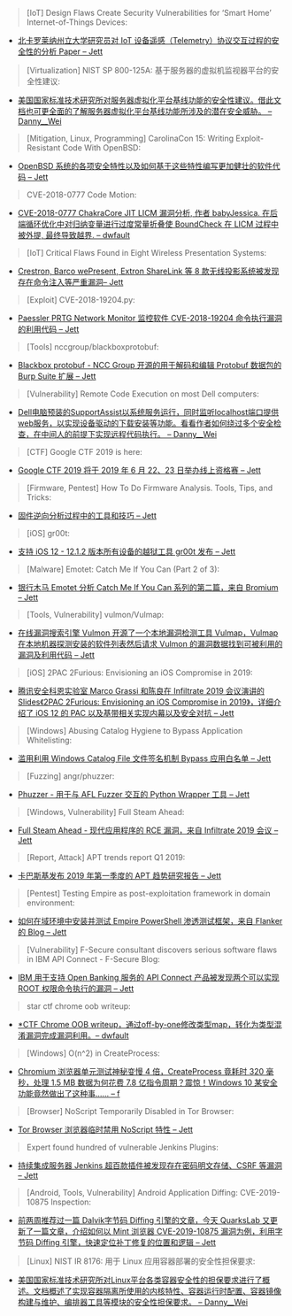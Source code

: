 > [IoT] Design Flaws Create Security Vulnerabilities for ‘Smart Home’ Internet-of-Things Devices: 

* [北卡罗莱纳州立大学研究员对 IoT 设备遥感（Telemetry）协议交互过程的安全性的分析 Paper – Jett](https://news.ncsu.edu/2019/05/design-flaws-smart-home/)

> [Virtualization] NIST SP 800-125A: 基于服务器的虚拟机监视器平台的安全性建议: 

* [美国国家标准技术研究所对服务器虚拟化平台基线功能的安全性建议。借此文档也可更全面的了解服务器虚拟化平台基线功能所涉及的潜在安全威胁。 – Danny__Wei](http://www.hardenedlinux.org/system-security/2019/04/09/NIST-SP-800-125A.html)

> [Mitigation, Linux, Programming] CarolinaCon 15: Writing Exploit-Resistant Code With OpenBSD: 

* [OpenBSD 系统的各项安全特性以及如何基于这些特性编写更加健壮的软件代码 – Jett](https://lteo.net/blog/2019/04/27/carolinacon-15-writing-exploit-resistant-code-with-openbsd/)

> CVE-2018-0777 Code Motion: 

* [CVE-2018-0777 ChakraCore JIT LICM 漏洞分析, 作者 babyJessica. 在后端循环优化中对归纳变量进行过度常量折叠使 BoundCheck 在 LICM 过程中被外提, 最终导致越界. – dwfault](https://exp101t.blogspot.com/2018/05/cve-2018-0777-code-motion.html)

> [IoT] Critical Flaws Found in Eight Wireless Presentation Systems: 

* [Crestron, Barco wePresent, Extron ShareLink 等 8 款无线投影系统被发现存在命令注入等严重漏洞– Jett](https://threatpost.com/bugs-wireless-presentation-systems/144318/)

> [Exploit] CVE-2018-19204.py: 

* [Paessler PRTG Network Monitor 监控软件 CVE-2018-19204 命令执行漏洞的利用代码 – Jett](https://gist.github.com/n30m1nd/1788ab84b94a03c62847d285ee0cfe81)

> [Tools] nccgroup/blackboxprotobuf: 

* [Blackbox protobuf - NCC Group 开源的用于解码和编辑 Protobuf 数据包的 Burp Suite 扩展 – Jett](https://github.com/nccgroup/blackboxprotobuf)

> [Vulnerability] Remote Code Execution on most Dell computers: 

* [Dell电脑预装的SupportAssist以系统服务运行，同时监听localhost端口提供web服务，以实现设备驱动的下载安装等功能。看看作者如何绕过多个安全检查，在中间人的前提下实现远程代码执行。 – Danny__Wei](https://d4stiny.github.io/Remote-Code-Execution-on-most-Dell-computers/)

> [CTF] Google CTF 2019 is here: 

* [Google CTF 2019 将于 2019 年 6 月 22、23 日举办线上资格赛 – Jett](http://feedproxy.google.com/~r/GoogleOnlineSecurityBlog/~3/UE2uiJxmbzw/google-ctf-2019-is-here.html)

> [Firmware, Pentest] How To Do Firmware Analysis. Tools, Tips, and Tricks: 

* [固件逆向分析过程中的工具和技巧 – Jett](https://www.pentestpartners.com/security-blog/how-to-do-firmware-analysis-tools-tips-and-tricks/)

> [iOS] gr00t: 

* [支持 iOS 12 - 12.1.2 版本所有设备的越狱工具 gr00t 发布 – Jett](https://sukarodo.me/gr00t)

> [Malware] Emotet: Catch Me If You Can (Part 2 of 3): 

* [银行木马 Emotet 分析 Catch Me If You Can 系列的第二篇，来自 Bromium – Jett](https://www.bromium.com/emotet-analysis-catch-me-if-you-can/)

> [Tools, Vulnerability] vulmon/Vulmap: 

* [在线漏洞搜索引擎 Vulmon 开源了一个本地漏洞检测工具 Vulmap，Vulmap 在本地机器探测安装的软件列表然后请求 Vulmon 的漏洞数据找到可被利用的漏洞及利用代码 – Jett](https://github.com/vulmon/Vulmap)

> [iOS] 2PAC 2Furious: Envisioning an iOS Compromise in 2019: 

* [腾讯安全科恩实验室 Marco Grassi 和陈良在 Infiltrate 2019 会议演讲的 Slides《2PAC 2Furious: Envisioning an iOS Compromise in 2019》，详细介绍了 iOS 12 的 PAC 以及基带相关实现内幕以及安全对抗 – Jett](https://speakerdeck.com/marcograss/2pac-2furious-envisioning-an-ios-compromise-in-2019)

> [Windows] Abusing Catalog Hygiene to Bypass Application Whitelisting: 

* [滥用利用 Windows Catalog File 文件签名机制 Bypass 应用白名单 – Jett](https://wp.me/p7MIao-qO)

> [Fuzzing] angr/phuzzer: 

* [Phuzzer - 用于与 AFL Fuzzer 交互的 Python Wrapper 工具 – Jett](https://github.com/angr/phuzzer)

> [Windows, Vulnerability] Full Steam Ahead: 

* [Full Steam Ahead - 现代应用程序的 RCE 漏洞，来自 Infiltrate 2019 会议 – Jett](https://docs.google.com/presentation/d/e/2PACX-1vTxil2Z_tfHIClSRAui8_3g18xjTTEcEKXd1FDl_a1Qm2jpRAghdWUZSYvnDj0jkFSuVZ9sJPrvu8tS/pub?start=false&loop=false&delayms=3000)

> [Report, Attack] APT trends report Q1 2019: 

* [卡巴斯基发布 2019 年第一季度的 APT 趋势研究报告 – Jett](https://securelist.com/apt-trends-report-q1-2019/90643/)

> [Pentest] Testing Empire as post-exploitation framework in domain environment: 

* [如何在域环境中安装并测试 Empire PowerShell 渗透测试框架，来自 Flanker 的 Blog – Jett](https://blog.flanker017.me/testing-empire-as-post-exploitation-framework-in-domain-environment/)

> [Vulnerability] F-Secure consultant discovers serious software flaws in IBM API Connect - F-Secure Blog: 

* [IBM 用于支持 Open Banking 服务的 API Connect 产品被发现两个可以实现 ROOT 权限命令执行的漏洞 – Jett](https://blog.f-secure.com/f-secure-consultant-discovers-software-flaws-in-ibm-api-connect/)

> star ctf chrome oob writeup: 

* [*CTF Chrome OOB writeup，通过off-by-one修改类型map，转化为类型混淆漏洞完成漏洞利用。– dwfault](http://eternalsakura13.com/2019/04/29/*ctf_oob/)

> [Windows] O(n^2) in CreateProcess: 

* [Chromium 浏览器单元测试神秘变慢 4 倍，CreateProcess 竟耗时 320 毫秒，处理 1.5 MB 数据为何花费 7.8 亿指令周期？震惊！Windows 10 某安全功能竟然做出了这种事…… – f](https://randomascii.wordpress.com/2019/04/21/on2-in-createprocess/)

> [Browser] NoScript Temporarily Disabled in Tor Browser: 

* [Tor Browser 浏览器临时禁用 NoScript 特性 – Jett](https://blog.torproject.org/noscript-temporarily-disabled-tor-browser)

> Expert found hundred of vulnerable Jenkins Plugins: 


* [持续集成服务器 Jenkins 超百款插件被发现存在密码明文存储、CSRF 等漏洞 – Jett](https://securityaffairs.co/wordpress/84910/hacking/jenkins-plugins-flaws.html)

> [Android, Tools, Vulnerability] Android Application Diffing: CVE-2019-10875 Inspection: 


* [前两周推荐过一篇 Dalvik字节码 Diffing 引擎的文章，今天 QuarksLab 又更新了一篇文章，介绍如何以 Mint 浏览器 CVE-2019-10875 漏洞为例，利用字节码 Diffing 引擎，快速定位补丁修复的位置和逻辑 – Jett](http://blog.quarkslab.com/android-application-diffing-cve-2019-10875-inspection.html)

> [Linux] NIST IR 8176: 用于 Linux 应用容器部署的安全性担保要求: 

* [美国国家标准技术研究所对Linux平台各类容器安全性的担保要求进行了概述。文档概述了实现容器隔离所使用的内核特性、容器运行时配置、容器镜像构建与维护、编排器工具等模块的安全性担保要求。 – Danny__Wei](http://www.hardenedlinux.org/system-security/2019/04/25/NIST-IR-8176.html
)

